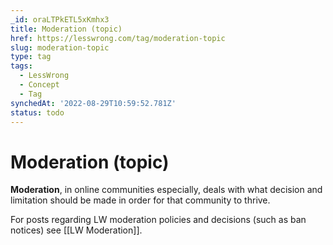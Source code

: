 ```yaml
---
_id: oraLTPkETL5xKmhx3
title: Moderation (topic)
href: https://lesswrong.com/tag/moderation-topic
slug: moderation-topic
type: tag
tags:
  - LessWrong
  - Concept
  - Tag
synchedAt: '2022-08-29T10:59:52.781Z'
status: todo
---
```


# Moderation (topic)

**Moderation**, in online communities especially, deals with what decision and limitation should be made in order for that community to thrive. 

For posts regarding LW moderation policies and decisions (such as ban notices) see [[LW Moderation]].
